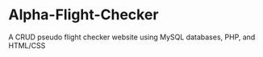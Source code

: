 # Alpha-Flight-Checker
A CRUD pseudo flight checker website using MySQL databases, PHP, and HTML/CSS
